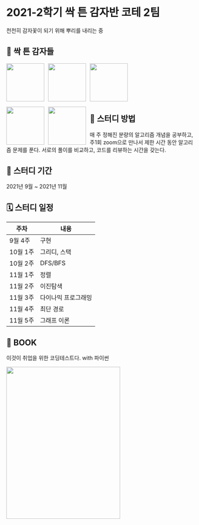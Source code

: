 # 2021-2학기 싹 튼 감자반 코테 2팀
천천히 감자꽃이 되기 위해 뿌리를 내리는 중

## 🥔 싹 튼 감자들

  <a  href= "https://github.com/hijyun"><img src="https://avatars.githubusercontent.com/u/54613024?v=4" width=100px ></a> <a style = "float:left; margin-right:10px;" href= "https://github.com/sm022"><img src="https://avatars.githubusercontent.com/u/77651050?v=4" width=100px></a> <a style = "float:left; margin-right:10px;" href= "https://github.com/Soooyeon-Kim"><img src="https://avatars.githubusercontent.com/u/83583349?v=4" width=100px></a> 

<a style = "float:left; margin-right:10px;" href= "https://github.com/JUHYUN030"><img src="https://avatars.githubusercontent.com/u/64799496?v=4" width=100px></a> <a style = "float:left; margin-right:10px;" href= "https://github.com/weeejee"><img src="https://avatars.githubusercontent.com/u/90193718?v=4" width=100px></a>

## 📝 스터디 방법
매 주 정해진 분량의 알고리즘 개념을 공부하고, 주1회 zoom으로 만나서 제한 시간 동안 알고리즘 문제를 푼다.
서로의 풀이를 비교하고, 코드를 리뷰하는 시간을 갖는다.

## 📅 스터디 기간
2021년 9월 ~ 2021년 11월

## 🗓 스터디 일정
|주차|내용|
|------|-------|
|9월 4주|구현| 
|10월 1주|그리디, 스택|
|10월 2주|DFS/BFS|
|11월 1주|정렬|
|11월 2주|이진탐색|
|11월 3주|다이나믹 프로그래밍|
|11월 4주|최단 경로|
|11월 5주|그래프 이론|

## 📔 BOOK
이것이 취업을 위한 코딩테스트다. with 파이썬
<div style = align:"left">
<a href= "http://www.yes24.com/Product/Goods/91433923"><img src="https://user-images.githubusercontent.com/54613024/135274627-b7f46902-205f-42b3-8553-453de787372a.png"  width="300" height="400">
  </div>
